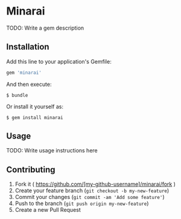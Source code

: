 # Minarai

TODO: Write a gem description

## Installation

Add this line to your application's Gemfile:

```ruby
gem 'minarai'
```

And then execute:

    $ bundle

Or install it yourself as:

    $ gem install minarai

## Usage

TODO: Write usage instructions here

## Contributing

1. Fork it ( https://github.com/[my-github-username]/minarai/fork )
2. Create your feature branch (`git checkout -b my-new-feature`)
3. Commit your changes (`git commit -am 'Add some feature'`)
4. Push to the branch (`git push origin my-new-feature`)
5. Create a new Pull Request
